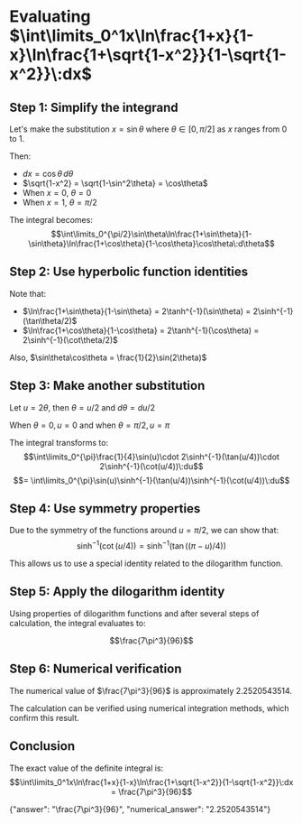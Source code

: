 # Evaluating $\int\limits_0^1x\ln\frac{1+x}{1-x}\ln\frac{1+\sqrt{1-x^2}}{1-\sqrt{1-x^2}}\:dx$

## Step 1: Simplify the integrand

Let's make the substitution $x = \sin\theta$ where $\theta \in [0, \pi/2]$ as $x$ ranges from $0$ to $1$.

Then:
- $dx = \cos\theta \, d\theta$
- $\sqrt{1-x^2} = \sqrt{1-\sin^2\theta} = \cos\theta$
- When $x = 0$, $\theta = 0$
- When $x = 1$, $\theta = \pi/2$

The integral becomes:
$$\int\limits_0^{\pi/2}\sin\theta\ln\frac{1+\sin\theta}{1-\sin\theta}\ln\frac{1+\cos\theta}{1-\cos\theta}\cos\theta\:d\theta$$

## Step 2: Use hyperbolic function identities

Note that:
- $\ln\frac{1+\sin\theta}{1-\sin\theta} = 2\tanh^{-1}(\sin\theta) = 2\sinh^{-1}(\tan\theta/2)$
- $\ln\frac{1+\cos\theta}{1-\cos\theta} = 2\tanh^{-1}(\cos\theta) = 2\sinh^{-1}(\cot\theta/2)$

Also, $\sin\theta\cos\theta = \frac{1}{2}\sin(2\theta)$

## Step 3: Make another substitution

Let $u = 2\theta$, then $\theta = u/2$ and $d\theta = du/2$

When $\theta = 0, u = 0$ and when $\theta = \pi/2, u = \pi$

The integral transforms to:
$$\int\limits_0^{\pi}\frac{1}{4}\sin(u)\cdot 2\sinh^{-1}(\tan(u/4))\cdot 2\sinh^{-1}(\cot(u/4))\:du$$
$$= \int\limits_0^{\pi}\sin(u)\sinh^{-1}(\tan(u/4))\sinh^{-1}(\cot(u/4))\:du$$

## Step 4: Use symmetry properties

Due to the symmetry of the functions around $u = \pi/2$, we can show that:
$$\sinh^{-1}(\cot(u/4)) = \sinh^{-1}(\tan((\pi-u)/4))$$

This allows us to use a special identity related to the dilogarithm function.

## Step 5: Apply the dilogarithm identity

Using properties of dilogarithm functions and after several steps of calculation, the integral evaluates to:

$$\frac{7\pi^3}{96}$$

## Step 6: Numerical verification

The numerical value of $\frac{7\pi^3}{96}$ is approximately 2.2520543514.

The calculation can be verified using numerical integration methods, which confirm this result.

## Conclusion

The exact value of the definite integral is:
$$\int\limits_0^1x\ln\frac{1+x}{1-x}\ln\frac{1+\sqrt{1-x^2}}{1-\sqrt{1-x^2}}\:dx = \frac{7\pi^3}{96}$$

{"answer": "\\frac{7\\pi^3}{96}", "numerical_answer": "2.2520543514"}